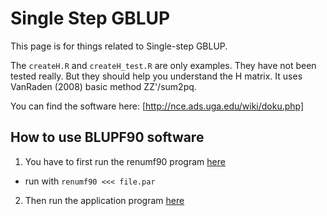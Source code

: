 # Single Step GBLUP

This page is for things related to Single-step GBLUP.

The `createH.R` and `createH_test.R` are only examples. 
They have not been tested really. But they should help you 
understand the H matrix. It uses VanRaden (2008) basic method
ZZ'/sum2pq. 

You can find the software here: [http://nce.ads.uga.edu/wiki/doku.php]

## How to use BLUPF90 software

1. You have to first run the renumf90 program [here](http://nce.ads.uga.edu/wiki/doku.php?id=readme.renumf90)
  * run with `renumf90 <<< file.par`
2. Then run the application program [here](http://nce.ads.uga.edu/wiki/doku.php?id=application_programs)
